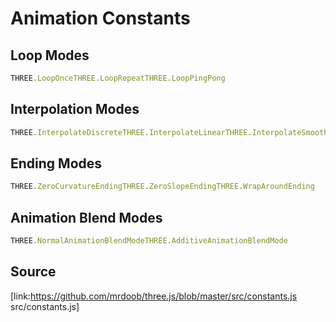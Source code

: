 # Animation Constants

## Loop Modes

  
```ts  
THREE.LoopOnceTHREE.LoopRepeatTHREE.LoopPingPong  
```  

## Interpolation Modes

  
```ts  
THREE.InterpolateDiscreteTHREE.InterpolateLinearTHREE.InterpolateSmooth  
```  

## Ending Modes

  
```ts  
THREE.ZeroCurvatureEndingTHREE.ZeroSlopeEndingTHREE.WrapAroundEnding  
```  

## Animation Blend Modes

  
```ts  
THREE.NormalAnimationBlendModeTHREE.AdditiveAnimationBlendMode  
```  

## Source

[link:https://github.com/mrdoob/three.js/blob/master/src/constants.js
src/constants.js]

